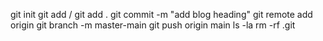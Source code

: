 git init
git add<filename> / git add .
git commit -m "add blog heading"
git remote add origin
git branch -m master-main
git push origin main
ls -la
rm -rf .git         